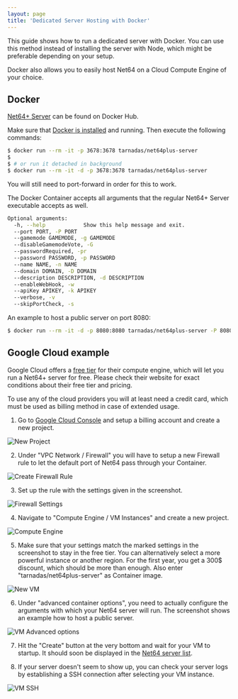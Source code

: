 ```yaml
---
layout: page
title: 'Dedicated Server Hosting with Docker'
---
```


This guide shows how to run a dedicated server with Docker.
You can use this method instead of installing the server with Node, which might be preferable depending on your setup.

Docker also allows you to easily host Net64 on a Cloud Compute Engine of your choice.

## Docker

[Net64+ Server](https://hub.docker.com/r/tarnadas/net64plus-server) can be found on Docker Hub.

Make sure that [Docker is installed](https://docs.docker.com/get-docker/) and running.
Then execute the following commands:

```bash
$ docker run --rm -it -p 3678:3678 tarnadas/net64plus-server
$
$ # or run it detached in background
$ docker run --rm -it -d -p 3678:3678 tarnadas/net64plus-server
```

You will still need to port-forward in order for this to work.

The Docker Container accepts all arguments that the regular Net64+ Server executable accepts as well.

```bash
Optional arguments:
  -h, --help            Show this help message and exit.
  --port PORT, -P PORT
  --gamemode GAMEMODE, -g GAMEMODE
  --disableGamemodeVote, -G
  --passwordRequired, -pr
  --password PASSWORD, -p PASSWORD
  --name NAME, -n NAME
  --domain DOMAIN, -D DOMAIN
  --description DESCRIPTION, -d DESCRIPTION
  --enableWebHook, -w
  --apiKey APIKEY, -k APIKEY
  --verbose, -v
  --skipPortCheck, -s
```

An example to host a public server on port 8080:

```bash
$ docker run --rm -it -d -p 8080:8080 tarnadas/net64plus-server -P 8080 -w -k $API_KEY -n "Public Net64+ Server" -d "This is a publicly hosted Net64+ Server"
```

## Google Cloud example

Google Cloud offers a [free tier](https://cloud.google.com/free) for their compute engine, which will let you run a Net64+ server for free.
Please check their website for exact conditions about their free tier and pricing.

To use any of the cloud providers you will at least need a credit card, which must be used as billing method in case of extended usage.

1. Go to [Google Cloud Console](https://console.cloud.google.com) and setup a billing account and create a new project.

![New Project](../../../images/docker/new-project.png)

2. Under "VPC Network / Firewall" you will have to setup a new Firewall rule to let the default port of Net64 pass through your Container.

![Create Firewall Rule](../../../images/docker/firewall-create.png)

3. Set up the rule with the settings given in the screenshot.

![Firewall Settings](../../../images/docker/firewall-settings.png)

4. Navigate to "Compute Engine / VM Instances" and create a new project.

![Compute Engine](../../../images/docker/compute-engine.png)

5. Make sure that your settings match the marked settings in the screenshot to stay in the free tier. You can alternatively select a more powerful instance or another region. For the first year, you get a 300\$ discount, which should be more than enough. Also enter "tarnadas/net64plus-server" as Container image.

![New VM](../../../images/docker/new-vm.png)

6. Under "advanced container options", you need to actually configure the arguments with which your Net64 server will run. The screenshot shows an example how to host a public server.

![VM Advanced options](../../../images/docker/vm-advanced.png)

7. Hit the "Create" button at the very bottom and wait for your VM to startup. It should soon be displayed in the [Net64 server list](/servers).

8. If your server doesn't seem to show up, you can check your server logs by establishing a SSH connection after selecting your VM instance.

![VM SSH](../../../images/docker/ssh.png)

